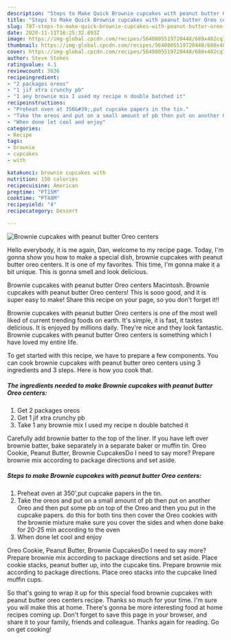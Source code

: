 ```yaml
---
description: "Steps to Make Quick Brownie cupcakes with peanut butter Oreo centers"
title: "Steps to Make Quick Brownie cupcakes with peanut butter Oreo centers"
slug: 787-steps-to-make-quick-brownie-cupcakes-with-peanut-butter-oreo-centers
date: 2020-11-11T16:25:32.893Z
image: https://img-global.cpcdn.com/recipes/5640805519720448/680x482cq70/brownie-cupcakes-with-peanut-butter-oreo-centers-recipe-main-photo.jpg
thumbnail: https://img-global.cpcdn.com/recipes/5640805519720448/680x482cq70/brownie-cupcakes-with-peanut-butter-oreo-centers-recipe-main-photo.jpg
cover: https://img-global.cpcdn.com/recipes/5640805519720448/680x482cq70/brownie-cupcakes-with-peanut-butter-oreo-centers-recipe-main-photo.jpg
author: Steve Stokes
ratingvalue: 4.1
reviewcount: 3036
recipeingredient:
- "2 packages oreos"
- "1 jif xtra crunchy pb"
- "1 any brownie mix I used my recipe n double batched it"
recipeinstructions:
- "Preheat oven at 350&#39;,put cupcake papers in the tin."
- "Take the oreos and put on a small amount of pb then put on another Oreo and then put some pb on top of the Oreo and then you put in the cupcake papers. do this for both tins then cover the Oreo cookies with the brownie mixture make sure you cover the sides and when done bake for 20-25 min according to the oven"
- "When done let cool and enjoy"
categories:
- Recipe
tags:
- brownie
- cupcakes
- with

katakunci: brownie cupcakes with 
nutrition: 150 calories
recipecuisine: American
preptime: "PT15M"
cooktime: "PT48M"
recipeyield: "4"
recipecategory: Dessert

---
```



![Brownie cupcakes with peanut butter Oreo centers](https://img-global.cpcdn.com/recipes/5640805519720448/680x482cq70/brownie-cupcakes-with-peanut-butter-oreo-centers-recipe-main-photo.jpg)

Hello everybody, it is me again, Dan, welcome to my recipe page. Today, I'm gonna show you how to make a special dish, brownie cupcakes with peanut butter oreo centers. It is one of my favorites. This time, I'm gonna make it a bit unique. This is gonna smell and look delicious.

Brownie cupcakes with peanut butter Oreo centers Macintosh. Brownie cupcakes with peanut butter Oreo centers! This is sooo good, and it is super easy to make! Share this recipe on your page, so you don&#39;t forget it!!

Brownie cupcakes with peanut butter Oreo centers is one of the most well liked of current trending foods on earth. It's simple, it is fast, it tastes delicious. It is enjoyed by millions daily. They're nice and they look fantastic. Brownie cupcakes with peanut butter Oreo centers is something which I have loved my entire life.


To get started with this recipe, we have to prepare a few components. You can cook brownie cupcakes with peanut butter oreo centers using 3 ingredients and 3 steps. Here is how you cook that.

<!--inarticleads1-->

##### The ingredients needed to make Brownie cupcakes with peanut butter Oreo centers:

1. Get 2 packages oreos
1. Get 1 jif xtra crunchy pb
1. Take 1 any brownie mix I used my recipe n double batched it


Carefully add brownie batter to the top of the liner. If you have left over brownie batter, bake separately in a separate baker or muffin tin. Oreo Cookie, Peanut Butter, Brownie CupcakesDo I need to say more? Prepare brownie mix according to package directions and set aside. 

<!--inarticleads2-->

##### Steps to make Brownie cupcakes with peanut butter Oreo centers:

1. Preheat oven at 350&#39;,put cupcake papers in the tin.
1. Take the oreos and put on a small amount of pb then put on another Oreo and then put some pb on top of the Oreo and then you put in the cupcake papers. do this for both tins then cover the Oreo cookies with the brownie mixture make sure you cover the sides and when done bake for 20-25 min according to the oven
1. When done let cool and enjoy


Oreo Cookie, Peanut Butter, Brownie CupcakesDo I need to say more? Prepare brownie mix according to package directions and set aside. Place cookie stacks, peanut butter up, into the cupcake tins. Prepare brownie mix according to package directions. Place oreo stacks into the cupcake lined muffin cups. 

So that's going to wrap it up for this special food brownie cupcakes with peanut butter oreo centers recipe. Thanks so much for your time. I'm sure you will make this at home. There's gonna be more interesting food at home recipes coming up. Don't forget to save this page in your browser, and share it to your family, friends and colleague. Thanks again for reading. Go on get cooking!
